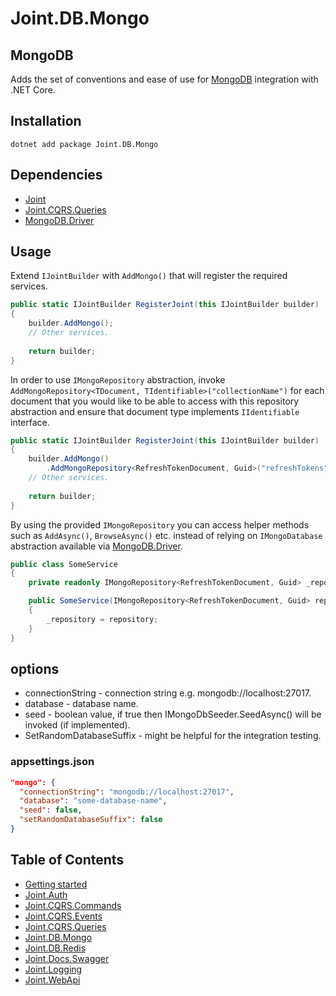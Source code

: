 # Joint.DB.Mongo

## MongoDB
Adds the set of conventions and ease of use for [MongoDB](https://www.mongodb.com/) integration with .NET Core.

## Installation
```
dotnet add package Joint.DB.Mongo
```

## Dependencies
- [Joint](https://www.nuget.org/packages/Joint/)
- [Joint.CQRS.Queries](https://www.nuget.org/packages/Joint.CQRS.Queries/)
- [MongoDB.Driver](https://www.nuget.org/packages/MongoDB.Driver/)

## Usage

Extend ```IJointBuilder``` with ```AddMongo()``` that will register the required services.

```c#
public static IJointBuilder RegisterJoint(this IJointBuilder builder)
{
    builder.AddMongo();
    // Other services.
    
    return builder;
}
```

In order to use ```IMongoRepository``` abstraction, invoke ```AddMongoRepository<TDocument, TIdentifiable>("collectionName")``` for each document that you would like to be able to access with this repository abstraction and ensure that document type implements ```IIdentifiable``` interface.

```c#
public static IJointBuilder RegisterJoint(this IJointBuilder builder)
{
    builder.AddMongo()
        .AddMongoRepository<RefreshTokenDocument, Guid>("refreshTokens");
    // Other services.
    
    return builder;
}
```

By using the provided ```IMongoRepository``` you can access helper methods such as ```AddAsync()```, ```BrowseAsync()``` etc. instead of relying on ```IMongoDatabase``` abstraction available via [MongoDB.Driver](https://docs.mongodb.com/drivers/csharp).

```c#
public class SomeService
{
    private readonly IMongoRepository<RefreshTokenDocument, Guid> _repository;

    public SomeService(IMongoRepository<RefreshTokenDocument, Guid> repository)
    {
        _repository = repository;
    }
}
```

## options

- connectionString - connection string e.g. mongodb://localhost:27017.
- database - database name.
- seed - boolean value, if true then IMongoDbSeeder.SeedAsync() will be invoked (if implemented).
- SetRandomDatabaseSuffix - might be helpful for the integration testing.

### appsettings.json

```json
"mongo": {
  "connectionString": "mongodb://localhost:27017",
  "database": "some-database-name",
  "seed": false,
  "setRandomDatabaseSuffix": false
}
```


## Table of Contents
- [Getting started](/src/Joint)
- [Joint.Auth](/src/Joint.Auth)
- [Joint.CQRS.Commands](/src/Joint.CQRS.Commands)
- [Joint.CQRS.Events](/src/Joint.CQRS.Events)
- [Joint.CQRS.Queries](/src/Joint.CQRS.Queries)
- [Joint.DB.Mongo](#mongoDB)
- [Joint.DB.Redis](/src/Joint.DB.Redis)
- [Joint.Docs.Swagger](/src/Joint.Docs.Swagger)
- [Joint.Logging](/src/Joint.Logging)
- [Joint.WebApi](/src/Joint.WebApi)
